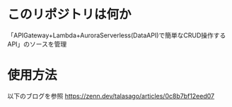 # このリポジトリは何か
「APIGateway+Lambda+AuroraServerless(DataAPI)で簡単なCRUD操作するAPI」のソースを管理

# 使用方法
以下のブログを参照
https://zenn.dev/talasago/articles/0c8b7bf12eed07
